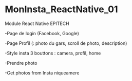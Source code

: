 # MonInsta_ReactNative_01
Module React Native EPITECH

-Page de login (Facebook, Google)

-Page Profil (: photo du gars,  scroll de photo, description)

-Style insta 3 bouttons : camera, profil, home

-Prendre photo

-Get photos from Insta
niqueamere
